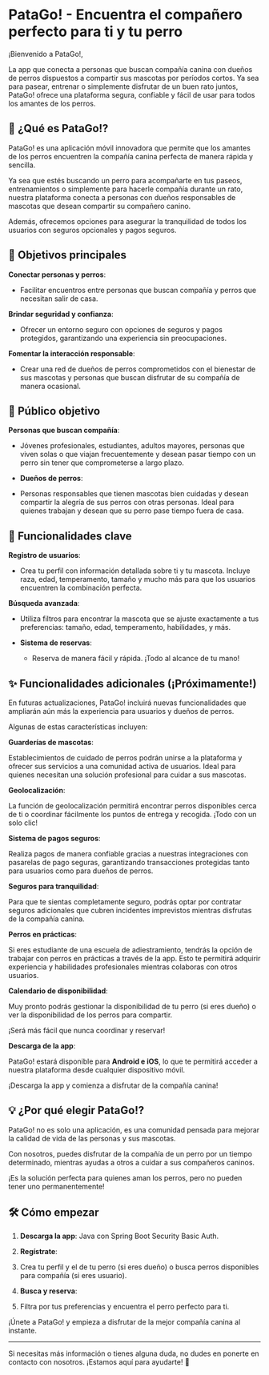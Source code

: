 # PataGo! - Encuentra el compañero perfecto para ti y tu perro




¡Bienvenido a PataGo!,



La app que conecta a personas que buscan compañía canina con dueños de perros dispuestos a compartir sus mascotas por períodos cortos. Ya sea para pasear, entrenar o simplemente disfrutar de un buen rato juntos, PataGo! ofrece una plataforma segura, confiable y fácil de usar para todos los amantes de los perros.



## 🚀 ¿Qué es PataGo!?


PataGo! es una aplicación móvil innovadora que permite que los amantes de los perros encuentren la compañía canina perfecta de manera rápida y sencilla.

Ya sea que estés buscando un perro para acompañarte en tus paseos, entrenamientos o simplemente para hacerle compañía durante un rato, nuestra plataforma conecta a personas con dueños responsables de mascotas que desean compartir su compañero canino.

Además, ofrecemos opciones para asegurar la tranquilidad de todos los usuarios con seguros opcionales y pagos seguros.



## 🎯 Objetivos principales



 **Conectar personas y perros**:
  
  - Facilitar encuentros entre personas que buscan compañía y perros que necesitan salir de casa.
  
 **Brindar seguridad y confianza**:

  - Ofrecer un entorno seguro con opciones de seguros y pagos protegidos, garantizando una experiencia sin preocupaciones.
   
 **Fomentar la interacción responsable**:

  - Crear una red de dueños de perros comprometidos con el bienestar de sus mascotas y personas que buscan disfrutar de su compañía de manera ocasional.



## 👥 Público objetivo



 **Personas que buscan compañía**:

- Jóvenes profesionales, estudiantes, adultos mayores, personas que viven solas o que viajan frecuentemente y desean pasar tiempo con un perro sin tener que comprometerse a largo plazo.
  
- **Dueños de perros**:

- Personas responsables que tienen mascotas bien cuidadas y desean compartir la alegría de sus perros con otras personas. Ideal para quienes trabajan y desean que su perro pase tiempo fuera de casa.

## 🔑 Funcionalidades clave


 **Registro de usuarios**:

  - Crea tu perfil con información detallada sobre ti y tu mascota. Incluye raza, edad, temperamento, tamaño y mucho más para que los usuarios encuentren la combinación perfecta.
  
 **Búsqueda avanzada**:
 
   - Utiliza filtros para encontrar la mascota que se ajuste exactamente a tus preferencias: tamaño, edad, temperamento, habilidades, y más.
  
- **Sistema de reservas**:

  - Reserva de manera fácil y rápida. ¡Todo al alcance de tu mano!

## ✨ Funcionalidades adicionales (¡Próximamente!)

En futuras actualizaciones, PataGo! incluirá nuevas funcionalidades que ampliarán aún más la experiencia para usuarios y dueños de perros.

Algunas de estas características incluyen:

 **Guarderías de mascotas**:
 
 Establecimientos de cuidado de perros podrán unirse a la plataforma y ofrecer sus servicios a una comunidad activa de usuarios. Ideal para quienes necesitan una solución profesional para cuidar a sus mascotas.
  
 **Geolocalización**: 
 
 La función de geolocalización permitirá encontrar perros disponibles cerca de ti o coordinar fácilmente los puntos de entrega y recogida. ¡Todo con un solo clic!
  
 **Sistema de pagos seguros**:
 
 Realiza pagos de manera confiable gracias a nuestras integraciones con pasarelas de pago seguras, garantizando transacciones protegidas tanto para usuarios como para dueños de perros.
  
 **Seguros para tranquilidad**:
 
 Para que te sientas completamente seguro, podrás optar por contratar seguros adicionales que cubren incidentes imprevistos mientras disfrutas de la compañía canina.
  
 **Perros en prácticas**:
 
 Si eres estudiante de una escuela de adiestramiento, tendrás la opción de trabajar con perros en prácticas a través de la app. Esto te permitirá adquirir experiencia y habilidades profesionales mientras colaboras con otros usuarios.

 **Calendario de disponibilidad**:
 
 Muy pronto podrás gestionar la disponibilidad de tu perro (si eres dueño) o ver la disponibilidad de los perros para compartir.
 
 ¡Será más fácil que nunca coordinar y reservar!

 **Descarga de la app**:
 
 PataGo! estará disponible para **Android e iOS**, lo que te permitirá acceder a nuestra         plataforma desde cualquier dispositivo móvil.
 
 ¡Descarga la app y comienza a disfrutar de la compañía canina!

## 💡 ¿Por qué elegir PataGo!?

PataGo! no es solo una aplicación, es una comunidad pensada para mejorar la calidad de vida de las personas y sus mascotas.

Con nosotros, puedes disfrutar de la compañía de un perro por un tiempo determinado, mientras ayudas a otros a cuidar a sus compañeros caninos.

¡Es la solución perfecta para quienes aman los perros, pero no pueden tener uno permanentemente!

## 🛠️ Cómo empezar

1. **Descarga la app**: Java con Spring Boot Security Basic Auth.
   
2. **Regístrate**:
  
3. Crea tu perfil y el de tu perro (si eres dueño) o busca perros disponibles para compañía (si eres usuario).
 
4. **Busca y reserva**:
  
5.   Filtra por tus preferencias y encuentra el perro perfecto para ti.
   

¡Únete a PataGo! y empieza a disfrutar de la mejor compañía canina al instante.

---

Si necesitas más información o tienes alguna duda, no dudes en ponerte en contacto con nosotros. ¡Estamos aquí para ayudarte! 🐶

 
 
